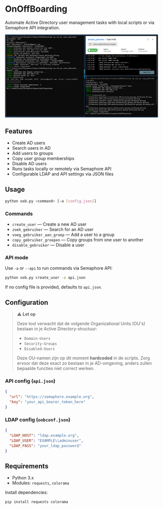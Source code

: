 # OnOffBoarding

Automate Active Directory user management tasks with local scripts or via Semaphore API integration.

![Alt text](lib/preview.png)

## Features

- Create AD users  
- Search users in AD  
- Add users to groups  
- Copy user group memberships  
- Disable AD users  
- Runs tasks locally or remotely via Semaphore API  
- Configurable LDAP and API settings via JSON files

## Usage

```bash
python oob.py <command> [-a [config.json]]
```

### Commands

* `create_user` — Create a new AD user
* `zoek_gebruiker` — Search for an AD user
* `voeg_gebruiker_aan_groep` — Add a user to a group
* `copy_gebruiker_groepen` — Copy groups from one user to another
* `disable_gebruiker` — Disable a user

### API mode

Use `-a` or `--api` to run commands via Semaphore API:

```bash
python oob.py create_user -a api.json
```

If no config file is provided, defaults to `api.json`.

## Configuration


> ⚠️ **Let op**
>
> Deze tool verwacht dat de volgende Organizational Units (OU's) bestaan in je Active Directory-structuur:
> - `Domain-Users`
> - `Security-Groups`
> - `Disabled-Users`
>
> Deze OU-namen zijn op dit moment **hardcoded** in de scripts. Zorg ervoor dat deze exact zo bestaan in je AD-omgeving, anders zullen bepaalde functies niet correct werken.


### API config (`api.json`)

```json
{
  "url": "https://semaphore.example.org",
  "key": "your_api_bearer_token_here"
}
```

### LDAP config (`oobconf.json`)

```json
{
  "LDAP_HOST": "ldap.example.org",
  "LDAP_USER": "EXAMPLE\\adminuser",
  "LDAP_PASS": "your_ldap_password"
}
```

## Requirements

* Python 3.x
* Modules: `requests`, `colorama`

Install dependencies:

```bash
pip install requests colorama
```
